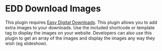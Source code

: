 # EDD Download Images

This plugin requires [Easy Digital Downloads](http://wordpress.org/extend/plugins/easy-digital-downloads/ "Easy Digital Downloads"). This plugin allows you to add extra images to your downloads. Use the included shortcode or template tag to display the images on your website. Developers can also use this plugin to get an array of the images and display the images any way they wish (eg slideshow).